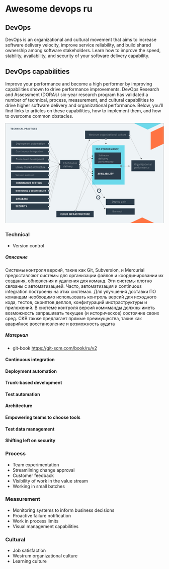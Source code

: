 # Awesome devops ru

## DevOps

DevOps is an organizational and cultural movement that aims to increase software delivery velocity, improve service reliability, and build shared ownership among software stakeholders. Learn how to improve the speed, stability, availability, and security of your software delivery capability.

## DevOps capabilities
Improve your performance and become a high performer by improving capabilities shown to drive performance improvements. DevOps Research and Assessment (DORA’s) six-year research program has validated a number of technical, process, measurement, and cultural capabilities to drive higher software delivery and organizational performance. Below, you’ll find links to articles on these capabilities, how to implement them, and how to overcome common obstacles.

![alt text](schema.png)

### Technical
 -  Version control
##### Описание
Системы контроля версий, такие как Git, Subversion, и Mercurial предоставляют системы для организации файлов и координировании их создания, обновления и удаления для команд. Эти системы плотно связаны с автоматизацией. Часто, автоматизация и continuous integration построены на этих системах. Для улучшения доставки ПО командам необходимо использовать контроль версий для исходного кода, тестов, скриптов деплоя, конфигураций инстраструктуры и приложений. В системе контроля версий коммманды должны иметь возможность запрашивать текущее (и историческое) состояние своих сред. СКВ также предлагает прямые преимущества, такие как аварийное восстановление и возможность аудита  
##### Материал
  - git-book https://git-scm.com/book/ru/v2

#### Continuous integration
#### Deployment automation
#### Trunk-based development
#### Test automation
#### Architecture
#### Empowering teams to choose tools
#### Test data management
#### Shifting left on security

### Process
 - Team experimentation
 - Streamlining change approval
 - Customer feedback
 - Visibility of work in the value stream
 - Working in small batches

### Measurement
 - Monitoring systems to inform business decisions
 - Proactive failure notification
 - Work in process limits
 - Visual management capabilities

### Cultural
 - Job satisfaction
 - Westrum organizational culture
 - Learning culture
